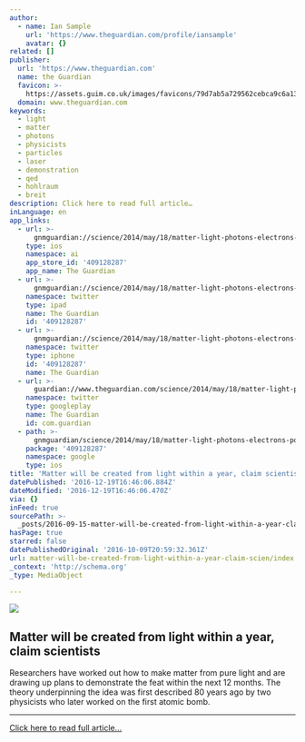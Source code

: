 ```yaml
---
author:
  - name: Ian Sample
    url: 'https://www.theguardian.com/profile/iansample'
    avatar: {}
related: []
publisher:
  url: 'https://www.theguardian.com'
  name: the Guardian
  favicon: >-
    https://assets.guim.co.uk/images/favicons/79d7ab5a729562cebca9c6a13c324f0e/32x32.ico
  domain: www.theguardian.com
keywords:
  - light
  - matter
  - photons
  - physicists
  - particles
  - laser
  - demonstration
  - qed
  - hohlraum
  - breit
description: Click here to read full article…
inLanguage: en
app_links:
  - url: >-
      gnmguardian://science/2014/may/18/matter-light-photons-electrons-positrons?contenttype=Article&source=applinks
    type: ios
    namespace: ai
    app_store_id: '409128287'
    app_name: The Guardian
  - url: >-
      gnmguardian://science/2014/may/18/matter-light-photons-electrons-positrons?contenttype=Article&source=twitter
    namespace: twitter
    type: ipad
    name: The Guardian
    id: '409128287'
  - url: >-
      gnmguardian://science/2014/may/18/matter-light-photons-electrons-positrons?contenttype=Article&source=twitter
    namespace: twitter
    type: iphone
    id: '409128287'
    name: The Guardian
  - url: >-
      guardian://www.theguardian.com/science/2014/may/18/matter-light-photons-electrons-positrons
    namespace: twitter
    type: googleplay
    name: The Guardian
    id: com.guardian
  - path: >-
      gnmguardian/science/2014/may/18/matter-light-photons-electrons-positrons?contenttype=Article&source=google
    package: '409128287'
    namespace: google
    type: ios
title: 'Matter will be created from light within a year, claim scientists'
datePublished: '2016-12-19T16:46:06.884Z'
dateModified: '2016-12-19T16:46:06.470Z'
via: {}
inFeed: true
sourcePath: >-
  _posts/2016-09-15-matter-will-be-created-from-light-within-a-year-claim-scien.md
hasPage: true
starred: false
datePublishedOriginal: '2016-10-09T20:59:32.361Z'
url: matter-will-be-created-from-light-within-a-year-claim-scien/index.html
_context: 'http://schema.org'
_type: MediaObject

---
```

<article style=""><img src="https://imgflo.herokuapp.com/graph/vahj1ThiexotieMo/f7d1e41b723f4996ec82e646cea047e4/noop.jpg?input=https%3A%2F%2Fi.guim.co.uk%2Fimg%2Fstatic%2Fsys-images%2FLifeandhealth%2FPix%2Fpictures%2F2009%2F10%2F23%2F1256296498769%2FSplit-laser-beam-001.jpg%3Fw%3D1200%26h%3D630%26q%3D55%26auto%3Dformat%26usm%3D12%26fit%3Dcrop%26bm%3Dnormal%26ba%3Dbottom%252Cleft%26blend64%3DaHR0cHM6Ly91cGxvYWRzLmd1aW0uY28udWsvMjAxNi8wNS8yNS9vdmVybGF5LWxvZ28tMTIwMC05MF9vcHQucG5n%26s%3D7aeadd665340df7be89e5dc4a8d24eb1" /><h1>Matter will be created from light within a year, claim scientists</h1><p>Researchers have worked out how to make matter from pure light and are drawing up plans to demonstrate the feat within the next 12 months. The theory underpinning the idea was first described 80 years ago by two physicists who later worked on the first atomic bomb.</p></article>

---

[Click here to read full article...][0]

[0]: https://www.theguardian.com/science/2014/may/18/matter-light-photons-electrons-positrons "Click here to read full article..."